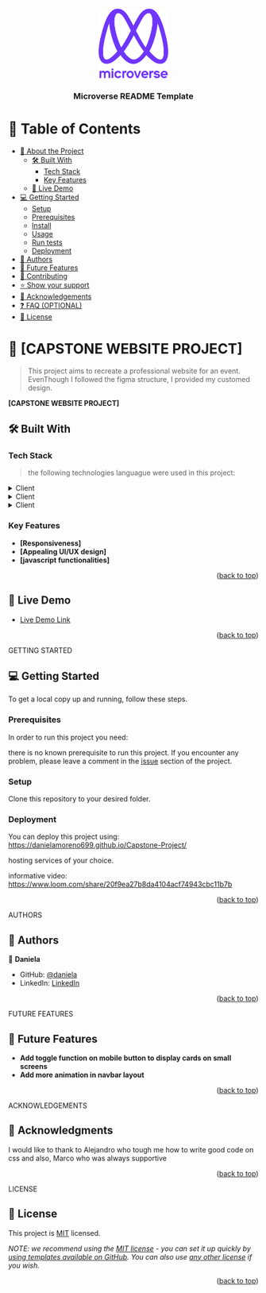 <a name="readme-top"></a>

<!--
HOW TO USE:
This is an example of how you may give instructions on setting up your project locally.

Modify this file to match your project and remove sections that don't apply.

REQUIRED SECTIONS:
- Table of Contents
- About the Project
  - Built With
  - Live Demo
- Getting Started
- Authors
- Future Features
- Contributing
- Show your support
- Acknowledgements
- License

OPTIONAL SECTIONS:
- FAQ

After you're finished please remove all the comments and instructions!
-->

<div align="center">
  <!-- You are encouraged to replace this logo with your own! Otherwise you can also remove it. -->
  <img src="murple_logo.png" alt="logo" width="140"  height="auto" />
  <br/>

  <h3><b>Microverse README Template</b></h3>

</div>

<!-- TABLE OF CONTENTS -->

# 📗 Table of Contents

- [📖 About the Project](#about-project)
  - [🛠 Built With](#built-with)
    - [Tech Stack](#tech-stack)
    - [Key Features](#key-features)
  - [🚀 Live Demo](#live-demo)
- [💻 Getting Started](#getting-started)
  - [Setup](#setup)
  - [Prerequisites](#prerequisites)
  - [Install](#install)
  - [Usage](#usage)
  - [Run tests](#run-tests)
  - [Deployment](#triangular_flag_on_post-deployment)
- [👥 Authors](#authors)
- [🔭 Future Features](#future-features)
- [🤝 Contributing](#contributing)
- [⭐️ Show your support](#support)
- [🙏 Acknowledgements](#acknowledgements)
- [❓ FAQ (OPTIONAL)](#faq)
- [📝 License](#license)

<!-- PROJECT DESCRIPTION -->

# 📖 [CAPSTONE WEBSITE PROJECT] <a name="about-project"></a>

> This project aims to recreate a professional website for an event. EvenThough I followed the figma structure, I provided my customed design. 

**[CAPSTONE WEBSITE PROJECT]** 

## 🛠 Built With <a name="built-with"></a>

### Tech Stack <a name="tech-stack"></a>

> the following technologies languague were used in this project: 

<details>
  <summary>Client</summary>
  <ul>
    <li>Javascript></li>
  </ul>
</details>

<details>
  <summary>Client</summary>
  <ul>
    <li>HTML</li>
  </ul>
</details>

<details>
<summary>Client</summary>
  <ul>
    <li>CSS</li>
  </ul>
</details>


### Key Features <a name="key-features"></a>

- **[Responsiveness]**
- **[Appealing UI/UX design]**
- **[javascript functionalities]**

<p align="right">(<a href="#readme-top">back to top</a>)</p>


## 🚀 Live Demo <a name="live-demo"></a>



- [Live Demo Link](https://danielamoreno699.github.io/Capstone-Project/)

<p align="right">(<a href="#readme-top">back to top</a>)</p>

GETTING STARTED 

## 💻 Getting Started <a name="getting-started"></a>


To get a local copy up and running, follow these steps.

### Prerequisites

In order to run this project you need:

there is no known prerequisite to run this project. If you encounter any problem, please leave a comment in the [issue](https://danielamoreno699.github.io/Capstone-Project/issues) section of the project.

### Setup

Clone this repository to your desired folder.


### Deployment

You can deploy this project using: https://danielamoreno699.github.io/Capstone-Project/

hosting services of your choice.

informative video: https://www.loom.com/share/20f9ea27b8da4104acf74943cbc11b7b


<p align="right">(<a href="#readme-top">back to top</a>)</p>

 AUTHORS 

## 👥 Authors <a name="authors"></a>

👤 **Daniela**

- GitHub: [@daniela](https://github.com/danielamoreno699)
- LinkedIn: [LinkedIn](https://www.linkedin.com/in/daniela-moreno-06a139124/)

<p align="right">(<a href="#readme-top">back to top</a>)</p>

 FUTURE FEATURES 

## 🔭 Future Features <a name="future-features"></a>

-  **Add toggle function on mobile button to display cards on small screens**
-  **Add more animation in navbar layout**


<p align="right">(<a href="#readme-top">back to top</a>)</p>

 ACKNOWLEDGEMENTS 

## 🙏 Acknowledgments <a name="acknowledgements"></a>

I would like to thank to Alejandro who tough me  how to write good code on css and also, Marco who was always supportive

<p align="right">(<a href="#readme-top">back to top</a>)</p>

 LICENSE 

## 📝 License <a name="license"></a>

This project is [MIT](./LICENSE) licensed.

_NOTE: we recommend using the [MIT license](https://choosealicense.com/licenses/mit/) - you can set it up quickly by [using templates available on GitHub](https://docs.github.com/en/communities/setting-up-your-project-for-healthy-contributions/adding-a-license-to-a-repository). You can also use [any other license](https://choosealicense.com/licenses/) if you wish._

<p align="right">(<a href="#readme-top">back to top</a>)</p>
